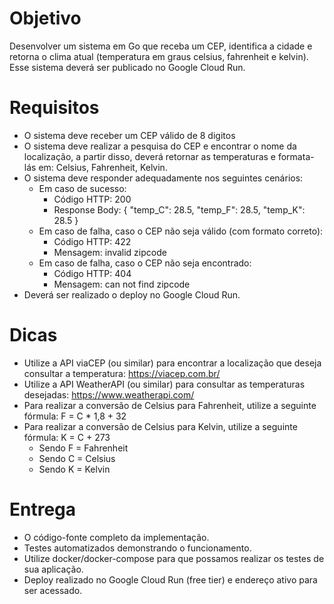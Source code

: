 # Objetivo

Desenvolver um sistema em Go que receba um CEP, identifica a cidade e retorna o clima atual (temperatura em graus celsius, fahrenheit e kelvin). Esse sistema deverá ser publicado no Google Cloud Run.

# Requisitos

* O sistema deve receber um CEP válido de 8 digitos
* O sistema deve realizar a pesquisa do CEP e encontrar o nome da localização, a partir disso, deverá retornar as temperaturas e formata-lás em: Celsius, Fahrenheit, Kelvin.
* O sistema deve responder adequadamente nos seguintes cenários:
    * Em caso de sucesso:
        * Código HTTP: 200
        * Response Body: { "temp_C": 28.5, "temp_F": 28.5, "temp_K": 28.5 }
    * Em caso de falha, caso o CEP não seja válido (com formato correto):
        * Código HTTP: 422
        * Mensagem: invalid zipcode
    * Em caso de falha, caso o CEP não seja encontrado:
        * Código HTTP: 404
        * Mensagem: can not find zipcode
* Deverá ser realizado o deploy no Google Cloud Run.

# Dicas

* Utilize a API viaCEP (ou similar) para encontrar a localização que deseja consultar a temperatura: https://viacep.com.br/
* Utilize a API WeatherAPI (ou similar) para consultar as temperaturas desejadas: https://www.weatherapi.com/
* Para realizar a conversão de Celsius para Fahrenheit, utilize a seguinte fórmula: F = C * 1,8 + 32
* Para realizar a conversão de Celsius para Kelvin, utilize a seguinte fórmula: K = C + 273
    * Sendo F = Fahrenheit
    * Sendo C = Celsius
    * Sendo K = Kelvin

# Entrega

* O código-fonte completo da implementação.
* Testes automatizados demonstrando o funcionamento.
* Utilize docker/docker-compose para que possamos realizar os testes de sua aplicação.
* Deploy realizado no Google Cloud Run (free tier) e endereço ativo para ser acessado.
